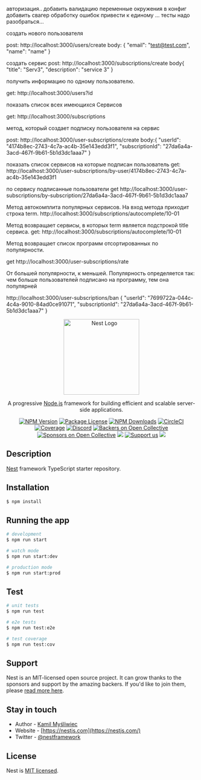 авторизация..
добавить валидацию
переменные окружения в конфиг
добавить свагер
обработку ошибок привести к единому
...
тесты надо разобраться...






создать нового пользователя

post: http://localhost:3000/users/create
body:
{
    "email": "test@test.com",
    "name": "name"
}

создать сервис
post: http://localhost:3000/subscriptions/create
body{
    "title": "Serv3",
    "description": "service 3"
}

получить информацию по одному пользователю.

get:  http://localhost:3000/users?id

показать список всех имеющихся Сервисов

get: http://localhost:3000/subscriptions

метод, который создает подписку пользователя на сервис

post: http://localhost:3000/user-subscriptions/create
body:{
    "userId": "4174b8ec-2743-4c7a-ac4b-35e143edd3f1",
    "subscriptionId": "27da6a4a-3acd-467f-9b61-5b1d3dc1aaa7"
}

показать список сервисов на которые подписан пользователь
get: http://localhost:3000/user-subscriptions/by-user/4174b8ec-2743-4c7a-ac4b-35e143edd3f1

по сервису подписанные пользователи
get http://localhost:3000/user-subscriptions/by-subscription/27da6a4a-3acd-467f-9b61-5b1d3dc1aaa7


Метод автокомплита популярных сервисов. На вход метода приходит строка term.
http://localhost:3000/subscriptions/autocomplete/10-01

Метод возвращает сервисы, в которых term является подстрокой title сервиса.
get: http://localhost:3000/subscriptions/autocomplete/10-01

Метод возвращает список программ отсортированных по популярности.

get http://localhost:3000/user-subscriptions/rate

От большей популярности, к меньшей.
Популярность определяется так: чем больше пользователей подписано на
программу, тем она популярней



http://localhost:3000/user-subscriptions/ban
{
        "userId": "7699722a-044c-4c4a-9010-84ad0ce91071",
        "subscriptionId": "27da6a4a-3acd-467f-9b61-5b1d3dc1aaa7"
}








<p align="center">
  <a href="http://nestjs.com/" target="blank"><img src="https://nestjs.com/img/logo-small.svg" width="200" alt="Nest Logo" /></a>
</p>

[circleci-image]: https://img.shields.io/circleci/build/github/nestjs/nest/master?token=abc123def456
[circleci-url]: https://circleci.com/gh/nestjs/nest

  <p align="center">A progressive <a href="http://nodejs.org" target="_blank">Node.js</a> framework for building efficient and scalable server-side applications.</p>
    <p align="center">
<a href="https://www.npmjs.com/~nestjscore" target="_blank"><img src="https://img.shields.io/npm/v/@nestjs/core.svg" alt="NPM Version" /></a>
<a href="https://www.npmjs.com/~nestjscore" target="_blank"><img src="https://img.shields.io/npm/l/@nestjs/core.svg" alt="Package License" /></a>
<a href="https://www.npmjs.com/~nestjscore" target="_blank"><img src="https://img.shields.io/npm/dm/@nestjs/common.svg" alt="NPM Downloads" /></a>
<a href="https://circleci.com/gh/nestjs/nest" target="_blank"><img src="https://img.shields.io/circleci/build/github/nestjs/nest/master" alt="CircleCI" /></a>
<a href="https://coveralls.io/github/nestjs/nest?branch=master" target="_blank"><img src="https://coveralls.io/repos/github/nestjs/nest/badge.svg?branch=master#9" alt="Coverage" /></a>
<a href="https://discord.gg/G7Qnnhy" target="_blank"><img src="https://img.shields.io/badge/discord-online-brightgreen.svg" alt="Discord"/></a>
<a href="https://opencollective.com/nest#backer" target="_blank"><img src="https://opencollective.com/nest/backers/badge.svg" alt="Backers on Open Collective" /></a>
<a href="https://opencollective.com/nest#sponsor" target="_blank"><img src="https://opencollective.com/nest/sponsors/badge.svg" alt="Sponsors on Open Collective" /></a>
  <a href="https://paypal.me/kamilmysliwiec" target="_blank"><img src="https://img.shields.io/badge/Donate-PayPal-ff3f59.svg"/></a>
    <a href="https://opencollective.com/nest#sponsor"  target="_blank"><img src="https://img.shields.io/badge/Support%20us-Open%20Collective-41B883.svg" alt="Support us"></a>
  <a href="https://twitter.com/nestframework" target="_blank"><img src="https://img.shields.io/twitter/follow/nestframework.svg?style=social&label=Follow"></a>
</p>
  <!--[![Backers on Open Collective](https://opencollective.com/nest/backers/badge.svg)](https://opencollective.com/nest#backer)
  [![Sponsors on Open Collective](https://opencollective.com/nest/sponsors/badge.svg)](https://opencollective.com/nest#sponsor)-->

## Description

[Nest](https://github.com/nestjs/nest) framework TypeScript starter repository.

## Installation

```bash
$ npm install
```

## Running the app

```bash
# development
$ npm run start

# watch mode
$ npm run start:dev

# production mode
$ npm run start:prod
```

## Test

```bash
# unit tests
$ npm run test

# e2e tests
$ npm run test:e2e

# test coverage
$ npm run test:cov
```

## Support

Nest is an MIT-licensed open source project. It can grow thanks to the sponsors and support by the amazing backers. If you'd like to join them, please [read more here](https://docs.nestjs.com/support).

## Stay in touch

- Author - [Kamil Myśliwiec](https://kamilmysliwiec.com)
- Website - [https://nestjs.com](https://nestjs.com/)
- Twitter - [@nestframework](https://twitter.com/nestframework)

## License

Nest is [MIT licensed](LICENSE).
